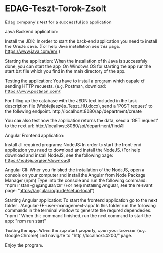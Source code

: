 # EDAG-Teszt-Torok-Zsolt
Edag company's test for a successful job application


Java Backend application:

Install the JDK:
In order to start the back-end application you need to install the Oracle Java.
(For help Java installation see this page: https://www.java.com/en/ )

Starting the application:
When the installation of th Java is successfuly done, you can start the app.
On Windows OS for starting the app run the start.bat file
which you find in the main directory of the app.

Testing the application:
You have to install a program which capale of sending HTTP requests. (e.g. Postman, download: https://www.postman.com/)

For filling up the database with the JSON text included in the task description file (Webfejlesztés_Teszt_HU.docx), send a 'POST request' to the following endpoint.
http://localhost:8080/api/department/create

You can also test how the application returns the data, send a 'GET request' to the next url:
http://localhost:8080/api/department/findAll


Angular Frontend application:

Install all required programs:
NodeJS:
In order to start the front-end application you need to download and install the NodeJS.
(For help download and install NodeJS, see the following page: https://nodejs.org/en/download)

Angular ClI:
When you finished the installation of the NodeJS, open a console on your computer and install the Angular from Node Package Manager (npm)
Type into the console and run the following command: "npm install -g @angular/cli"
(For help installing Angular, see the relevant page: "https://angular.io/guide/setup-local")

Starting Angular application:
To start the frontend application go to the next folder ../Angular-FE-user-management-app/
In this folder run the following commands in the terminal window to generate the requred dependecies. "npm i"
When this command finished, run the next command to start the app: "npm run start"

Testing the app:
When the app start properly, open your browser (e.g. Google Chrome) and navigate to "http://localhost:4200/" page.


Enjoy the program.


